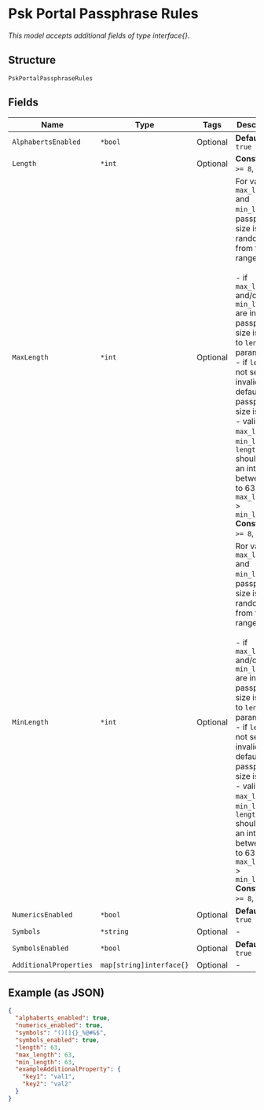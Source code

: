 
# Psk Portal Passphrase Rules

*This model accepts additional fields of type interface{}.*

## Structure

`PskPortalPassphraseRules`

## Fields

| Name | Type | Tags | Description |
|  --- | --- | --- | --- |
| `AlphabertsEnabled` | `*bool` | Optional | **Default**: `true` |
| `Length` | `*int` | Optional | **Constraints**: `>= 8`, `<= 63` |
| `MaxLength` | `*int` | Optional | For valid `max_length` and `min_length`, passphrase size is set randomly from that range.<br><br>- if `max_length` and/or `min_length` are invalid, passphrase size is equal to `length` parameter<br>- if `length` is not set or is invalid, default passphrase size is 8.<br>- valid `max_length`, `min_length`, `length` should be an integer between 8 to 63. Also, `max_length` > `min_length`<br>**Constraints**: `>= 8`, `<= 63` |
| `MinLength` | `*int` | Optional | Ror valid `max_length` and `min_length`, passphrase size is set randomly from that range.<br><br>- if `max_length` and/or `min_length` are invalid, passphrase size is equal to `length` parameter<br>- if `length` is not set or is invalid, default passphrase size is 8.<br>- valid `max_length`, `min_length`, `length` should be an integer between 8 to 63. Also, `max_length` > `min_length`<br>**Constraints**: `>= 8`, `<= 63` |
| `NumericsEnabled` | `*bool` | Optional | **Default**: `true` |
| `Symbols` | `*string` | Optional | - |
| `SymbolsEnabled` | `*bool` | Optional | **Default**: `true` |
| `AdditionalProperties` | `map[string]interface{}` | Optional | - |

## Example (as JSON)

```json
{
  "alphaberts_enabled": true,
  "numerics_enabled": true,
  "symbols": "()[]{}_%@#&$",
  "symbols_enabled": true,
  "length": 63,
  "max_length": 63,
  "min_length": 63,
  "exampleAdditionalProperty": {
    "key1": "val1",
    "key2": "val2"
  }
}
```

